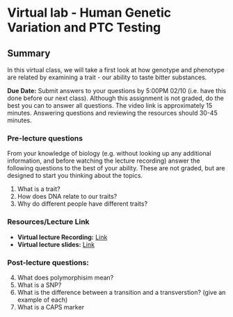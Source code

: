 # Virtual lab - Human Genetic Variation and PTC Testing

## Summary

In this virtual class, we will take a first look at how genotype
and phenotype are related by examining a trait - our ability to
taste bitter substances.

**Due Date:** Submit answers to your questions by 5:00PM 02/10 (i.e. have this done before our next class). Although this assignment is not graded, do the best you can to answer all questions. The video link is approximately 15 minutes. Answering questions and reviewing the resources should 30-45 minutes.

### Pre-lecture questions

From your knowledge of biology (e.g. without looking up any
additional information, and before watching the lecture recording) answer the following questions to
the best of your ability. These are not graded, but are designed
to start you thinking about the topics.

1. What is a trait?
2. How does DNA relate to our traits?
3. Why do different people have different traits?

### Resources/Lecture Link

- **Virtual lecture Recording:** [Link](https://drive.google.com/file/d/14elq3RojemGHpKaptj3_BLrpnacqmBTU/view?usp=sharing)
- **Virtual lecture slides:** [Link](https://github.com/JasonJWilliamsNY/science_institute_2019_materials/raw/master/slides/Human_polymorphisims_PTC.pdf)

### Post-lecture questions:

4. What does polymorphisim mean?
5. What is a SNP?
6. What is the difference between a transition and a transverstion? (give an example of each)
7. What is a CAPS marker

